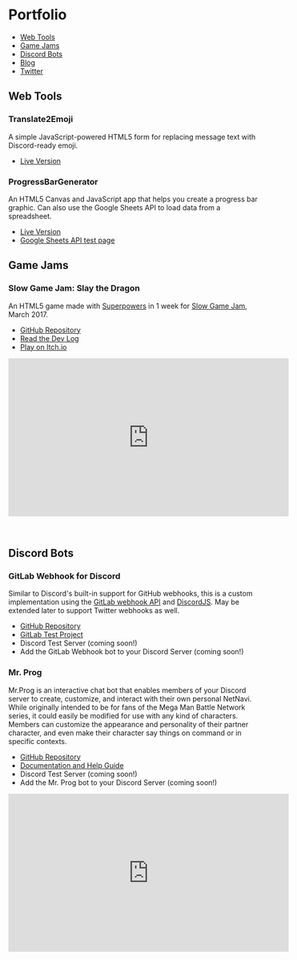 # Portfolio

- [Web Tools](#web-tools)
- [Game Jams](#game-jams)
- [Discord Bots](#discord-bots)
- [Blog](http://blog.flyingkatsu.com/)
- [Twitter](https://twitter.com/theflyingkatsu)


## Web Tools


### Translate2Emoji
A simple JavaScript-powered HTML5 form for replacing message text with Discord-ready emoji.

- [Live Version](https://warped2713.github.io/Translate2Emoji/)

### ProgressBarGenerator
An HTML5 Canvas and JavaScript app that helps you create a progress bar graphic. Can also use the Google Sheets API to load data from a spreadsheet.

- [Live Version](http://flyingkatsu.com/ProgressBarGenerator/)
- [Google Sheets API test page](http://flyingkatsu.com/ProgressBarGenerator/sheet.html)



## Game Jams


### Slow Game Jam: Slay the Dragon
An HTML5 game made with [Superpowers](http://superpowers-html5.com/index.en.html) in 1 week for [Slow Game Jam](https://itch.io/jam/slow-game-jam), March 2017.

- [GitHub Repository](https://github.com/FlyingKatsu/GameJam-SlayTheDragon)
- [Read the Dev Log](https://itch.io/t/69699/slay-the-dragon)
- [Play on Itch.io](https://flyingkatsu.itch.io/slay-the-dragon)

<iframe width="560" height="315" style="margin-bottom:32px;" src="https://www.youtube.com/embed/A9ISlEma0wA" frameborder="0" allowfullscreen></iframe>



## Discord Bots


### GitLab Webhook for Discord
Similar to Discord's built-in support for GitHub webhooks, this is a custom implementation using the [GitLab webhook API](https://docs.gitlab.com/ce/user/project/integrations/webhooks.html) and [DiscordJS](https://github.com/hydrabolt/discord.js/).  May be extended later to support Twitter webhooks as well.

- [GitHub Repository](https://github.com/FlyingKatsu-Discord-Bots/Discord-GitLab-Webhook)
- [GitLab Test Project](https://gitlab.com/Warped2713/test-discord-webhook/issues)
- Discord Test Server (coming soon!)
- Add the GitLab Webhook bot to your Discord Server (coming soon!)

### Mr. Prog
Mr.Prog is an interactive chat bot that enables members of your Discord server to create, customize, and interact with their own personal NetNavi.  While originally intended to be for fans of the Mega Man Battle Network series, it could easily be modified for use with any kind of characters.  Members can customize the appearance and personality of their partner character, and even make their character say things on command or in specific contexts.

- [GitHub Repository](https://github.com/FlyingKatsu-Discord-Bots/MrProg)
- [Documentation and Help Guide](https://flyingkatsu-discord-bots.github.io/MrProg/)
- Discord Test Server (coming soon!)
- Add the Mr. Prog bot to your Discord Server (coming soon!)

<iframe width="560" height="315" style="margin-bottom:32px;" src="https://www.youtube.com/embed/6LBBi2Ay8aY" frameborder="0" allowfullscreen></iframe>

